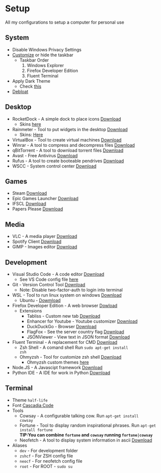 # Setup

All my configurations to setup a computer for personal use

## System

- Disable Windows Privacy Settings
- <a href="https://github.com/vhanla/TaskbarDock">Customize</a> or hide the taskbar
  - Taskbar Order
    1. Windows Explorer
    2. Firefox Developer Edition
    3. Fluent Terminal
- Apply Dark Theme
  - Check <a href="https://www.youtube.com/watch?v=Kfni0zMFiWM&list=WL&index=18">this</a>
- <a href="https://github.com/GabrielCrackPro/W10-Debloater">Debloat</a>

## Desktop

- RocketDock - A simple dock to place icons <a href ="https://punklabs.com/downloads/RocketDock-v1.3.5.exe">Download</a>
  - Skins <a href="https://www.deviantart.com/search?q=rocketdock">here</a>
- Rainmeter - Tool to put widgets in the desktop <a href="https://www.rainmeter.net/">Download</a>
  - Skins: <a href="https://www.deviantart.com/search?q=rainmeter%20skins">Here</a>
- VirtualBox - Tool to create virtual machines <a href="https://www.virtualbox.org/">Download</a>
- Winrar - A tool to compress and decompress files <a href="https://www.winrar.es/">Download</a>
- qBitTorrent - A tool to download torrent files <a href="https://www.qbittorrent.org/">Download</a>
- Avast - Free Antivirus <a href="https://www.avast.com/es-es/index#pc">Download</a>
- Rufus - A tool to create booteable pendrives <a href="https://rufus.ie/">Download</a>
- WSCC - System control center <a href="https://www.kls-soft.com/wscc/downloads.php">Download</a>

## Games

- Steam <a href="https://store.steampowered.com/about/">Download</a>
- Epic Games Launcher <a href="https://www.epicgames.com/store/en-US/download">Download</a>
- IFSCL <a href="https://en.codelyoko.fr/ifscl/download.cl">Download</a>
- Papers Please <a href="https://www.mediafire.com/file/fvn6tmt9y9uk12z/Papers_Please.rar/file">Download</a>

## Media

- VLC - A media player <a href="https://www.videolan.org/vlc/">Download</a>
- Spotify Client <a href="https://www.spotify.com/es/download/windows/">Download</a>
- GIMP - Images editor <a href="https://www.gimp.org/">Download</a>

## Development

- Visual Studio Code - A code editor <a href="https://code.visualstudio.com/">Download</a>
  - See VS Code config file <a href="https://github.com/GabrielCrackPro/vscode-settings">here</a>
- Git - Version Control Tool <a href="https://git-scm.com/downloads">Download</a>
  - Note: Disable two-factor-auth to login into terminal
- WSL - Tool to run linux system on windows <a href="https://docs.microsoft.com/en-us/windows/wsl/install-win10">Download</a>
  - Ubuntu - <a href="https://ubuntu.com/wsl">Dowmload</a>
- Firefox Developer Edition - A web browser <a href="https://www.mozilla.org/en-US/firefox/developer/">Dowload</a>
  - Extensions
    - Tabliss - Custom new tab <a href="https://tabliss.io/">Download</a>
    - Enhancer for Youtube - Youtube customizer <a href="https://addons.mozilla.org/en-US/firefox/addon/enhancer-for-youtube/">Download</a>
    - DuckDuckGo - Browser <a href="https://addons.mozilla.org/es/firefox/addon/duckduckgo-for-firefox/">Download</a>
    - FlagFox - See the server country flag <a href="https://addons.mozilla.org/es/firefox/addon/flagfox/">Download</a>
    - JSONViewer - View text in JSON format <a href="https://addons.mozilla.org/es/firefox/addon/json-viewer-nick/">Download</a>
- Fluent Terminal - A replacement for CMD <a href="https://github.com/felixse/FluentTerminal">Download</a>
  - Zsh Shell - A comand shell Run <code>sudo apt-get install zsh</code>
  - Ohmyzsh - Tool for customize zsh shell <a href="https://ohmyz.sh/">Download</a>
    - Ohmyzsh custom themes <a href="https://zshthem.es/all/">here</a>
- Node.JS - A Javascipt framework <a href="https://nodejs.org/en/">Download</a>
- Python IDE - A IDE for work in Python <a href="https://www.python.org/downloads/">Download</a>

## Terminal

- Theme <code>half-life</code>
- Font <a href="https://github.com/microsoft/cascadia-code">Cascadia Code</a>
- Tools
  - Cowsay - A configurable talking cow. Run <code>apt-get install cowsay</code>
  - Fortune - Tool to display random inspirational phrases. Run <code>apt-get install fortune</code> <br>
    **TIP:You can combine <code>fortune</code> and <code>cowsay</code> running <code>fortune|cowsay</code>**
  - Neofetch - A tool to display system information in ascii <a href="https://github.com/dylanaraps/neofetch">Download</a>
- Aliases
  - <code>dev</code> - For development folder
  - <code>zshcf</code> - For ZSH config file
  - <code>neocf</code> - For neofetch config file
  - <code>root</code> - For ROOT - <code>sudo su</code>
